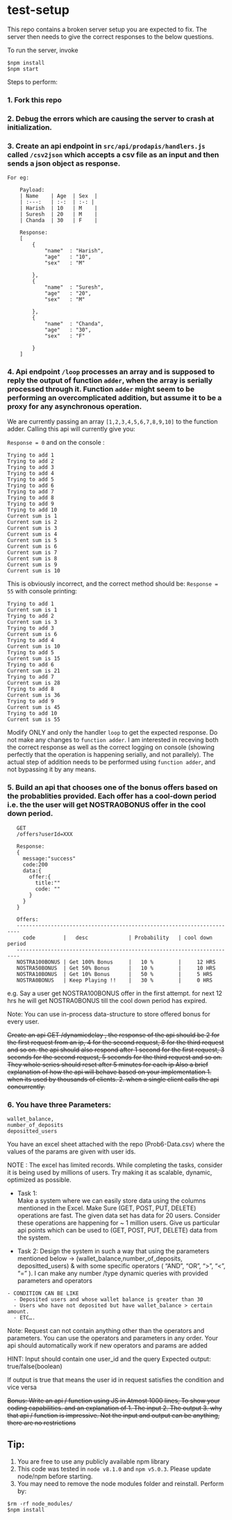 # test-setup

This repo contains a broken server setup you are expected to fix. The server then needs to give the correct responses to the below questions. 

To run the server, invoke
```
$npm install
$npm start
```

Steps to perform:

### 1. Fork this repo

### 2. Debug the errors which are causing the server to crash at initialization.

### 3. Create an api endpoint in `src/api/prodapis/handlers.js` called `/csv2json` which accepts a csv file as an input and then sends a json object as response.
	For eg:
		
        Payload:
		| Name    | Age  | Sex  |
		| :---:   | :-:  | :-: |
		| Harish  | 10   | M 	|
		| Suresh  | 20   | M 	|
		| Chanda  | 30   | F 	|
	
    	Response: 
        [
        	{	
        		"name"	: "Harish",
        		"age"	: "10",
        		"sex"	: "M"
        
        	},
        	{	
        		"name"	: "Suresh",
        		"age"	: "20",
        		"sex"	: "M"
        
        	},
        	{	
        		"name"	: "Chanda",
        		"age"	: "30",
        		"sex"	: "F"
        
        	}
        ]

### 4. Api endpoint `/loop` processes an array and is supposed to reply the output of function `adder`, when the array is serially processed through it. Function `adder` might seem to be performing an overcomplicated addition, but assume it to be a proxy for any asynchronous operation.

   We are currently passing an array `[1,2,3,4,5,6,7,8,9,10]` to the function adder. Calling this api will currently give you:

   `Response = 0` 
   and on the console : 
   ```
   Trying to add 1
   Trying to add 2
   Trying to add 3
   Trying to add 4
   Trying to add 5
   Trying to add 6
   Trying to add 7
   Trying to add 8
   Trying to add 9
   Trying to add 10
   Current sum is 1
   Current sum is 2
   Current sum is 3
   Current sum is 4
   Current sum is 5
   Current sum is 6
   Current sum is 7
   Current sum is 8
   Current sum is 9
   Current sum is 10
   ```

   This is obviously incorrect, and the correct method should be:
   `Response = 55`
   with console printing:
   ```
   Trying to add 1
   Current sum is 1
   Trying to add 2
   Current sum is 3
   Trying to add 3
   Current sum is 6
   Trying to add 4
   Current sum is 10
   Trying to add 5
   Current sum is 15
   Trying to add 6
   Current sum is 21
   Trying to add 7
   Current sum is 28
   Trying to add 8
   Current sum is 36
   Trying to add 9
   Current sum is 45
   Trying to add 10
   Current sum is 55
   ```

   Modify ONLY and only the handler `loop` to get the expected response. Do not make any changes to `function adder`. I am interested in receving both the correct response as well as the correct logging on console (showing perfectly that the operation is happening serially, and not parallely). The actual step of addition needs to be performed using `function adder`, and not bypassing it by any means.

### 5. Build an api that chooses one of the bonus offers based on the probablities provided. Each offer has a cool-down period i.e. the the user will get NOSTRA0BONUS offer in the cool down period. 
   ```
      GET
      /offers?userId=XXX
   ```
   ```
      Response:
      {
        message:"success"
        code:200
        data:{
          offer:{
            title:""
            code: ""
          }
        }
      }
   ```
   ```
      Offers:
      -----------------------------------------------------------------------
        code         |   desc             | Probability   | cool down period
      -----------------------------------------------------------------------
      NOSTRA100BONUS | Get 100% Bonus     |   10 %        |     12 HRS
      NOSTRA50BONUS  | Get 50% Bonus      |   10 %        |     10 HRS
      NOSTRA10BONUS  | Get 10% Bonus      |   50 %        |     5 HRS
      NOSTRA0BONUS   | Keep Playing !!    |   30 %        |     0 HRS
   ```

   e.g.
   Say a user get NOSTRA100BONUS offer in the first attempt.
   for next 12 hrs he will get NOSTRA0BONUS till the cool down period has expired.

   Note:
   You can use in-process data-structure to store offered bonus for every user.

<s>
Create an api GET /dynamicdelay , the response of the api should be 
2 for the first request from an ip, 
4 for the second request,
8 for the third request and so on.
the api should also respond after
1 second  for the first request,
3 seconds for the second request,
5 seconds for the third request and so on.
They whole series should reset after 5 minutes for each ip
Also a brief explanation of how the api will behave based on your implementation 
1. when its used by thousands of clients.
2. when a single client calls the api concurrently.
</s>
   
### 6. You have three Parameters: 
    wallet_balance,
    number_of_deposits
    depositted_users

   You have an excel sheet attached with the repo (Prob6-Data.csv) where the values of the params are given with user ids. 

   NOTE : The excel has limited records. While completing the tasks, consider it is being used by millions of users. Try   making it as scalable, dynamic, optimized as possible. 

   - Task 1:  
   Make a system where we can easily store data using the columns mentioned in the
   Excel. Make Sure (GET, POST, PUT, DELETE) operations are fast. The given data set has data for 20 users. Consider these operations are happening for  ~ 1 million users.
   Give us particular api points which can be used to (GET, POST, PUT, DELETE) data from the system.
         

   - Task 2:
   Design the system in such a way that using the parameters mentioned below  -> (wallet_balance,number_of_deposits, depositted_users) & with some specific operators ( “AND”, “OR”, “>”, “<”, “=” ).
   I can make any number /type dynamic queries with provided parameters and operators

    - CONDITION CAN BE LIKE 
      - Deposited users and whose wallet balance is greater than 30
      - Users who have not deposited but have wallet_balance > certain amount.
      - ETC….

   Note: Request can not contain anything other than the operators and parameters. You can use the operators and parameters in any order. Your api should automatically work if new operators and params are added



   HINT: Input should contain one user_id and the query
   Expected output: 
   true/false(boolean)

   If output is true that means the user id in request satisfies the condition and vice versa

      
<s>
Bonus: Write an api / function using JS in Atmost 1000 lines, To show your coding capabilities.
and an explanation of
1. The input
2. The output
3. why that api / function is impressive.
Not the input and output can be anything, there are no restrictions 
</s>
    


## Tip:
1. You are free to use any publicly available npm library
2. This code was tested in `node v8.1.0` and `npm v5.0.3`. Please update node/npm before starting.
3. You may need to remove the node modules folder and reinstall. Perform by:
```
$rm -rf node_modules/
$npm install
```
